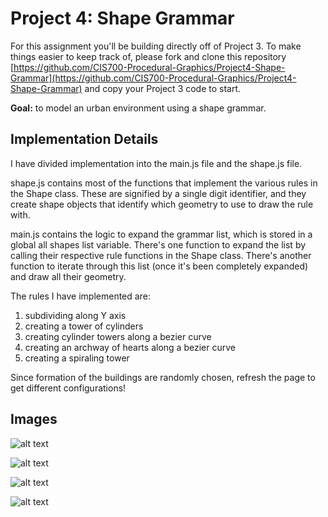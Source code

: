 
# Project 4: Shape Grammar

For this assignment you'll be building directly off of Project 3. To make things easier to keep track of, please fork and clone this repository [https://github.com/CIS700-Procedural-Graphics/Project4-Shape-Grammar](https://github.com/CIS700-Procedural-Graphics/Project4-Shape-Grammar) and copy your Project 3 code to start.

**Goal:** to model an urban environment using a shape grammar.


## Implementation Details

I have divided implementation into the main.js file and the shape.js file.

shape.js contains most of the functions that implement the various rules in the Shape class. These are signified by a single digit identifier, and they create shape objects that identify which geometry to use to draw the rule with.

main.js contains the logic to expand the grammar list, which is stored in a global all shapes list variable. There's one function to expand the list by calling their respective rule functions in the Shape class. There's another function to iterate through this list (once it's been completely expanded) and draw all their geometry.

The rules I have implemented are:

1. subdividing along Y axis
2. creating a tower of cylinders
3. creating cylinder towers along a bezier curve
4. creating an archway of hearts along a bezier curve
5. creating a spiraling tower

Since formation of the buildings are randomly chosen, refresh the page to get different configurations!


## Images


![alt text](https://github.com/CIS-461-2017/path-tracer-episode-ii-attack-of-the-rays-MegSesh/blob/master/renders/rendered_images_uniform_recur1_ONball.png "Image 1")


![alt text](https://github.com/CIS-461-2017/path-tracer-episode-ii-attack-of-the-rays-MegSesh/blob/master/renders/rendered_images_uniform_recur1_ONball.png "Image 1")


![alt text](https://github.com/CIS-461-2017/path-tracer-episode-ii-attack-of-the-rays-MegSesh/blob/master/renders/rendered_images_uniform_recur1_ONball.png "Image 1")



![alt text](https://github.com/CIS-461-2017/path-tracer-episode-ii-attack-of-the-rays-MegSesh/blob/master/renders/rendered_images_uniform_recur1_ONball.png "Image 1")
